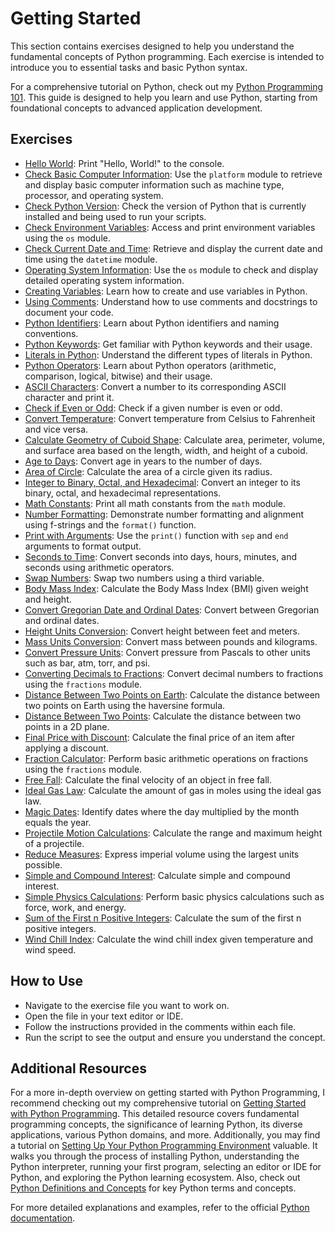# Getting Started

This section contains exercises designed to help you understand the fundamental concepts of Python programming. Each exercise is intended to introduce you to essential tasks and basic Python syntax.

For a comprehensive tutorial on Python, check out my [Python Programming 101](https://joj-macho.github.io/workspace/python). This guide is designed to help you learn and use Python, starting from foundational concepts to advanced application development.


## Exercises

- [Hello World](hello_world.py): Print "Hello, World!" to the console.
- [Check Basic Computer Information](check_basic_computer_info.py): Use the `platform` module to retrieve and display basic computer information such as machine type, processor, and operating system.
- [Check Python Version](check_python_version.py): Check the version of Python that is currently installed and being used to run your scripts.
- [Check Environment Variables](check_env_variables.py): Access and print environment variables using the `os` module.
- [Check Current Date and Time](check_date_time.py): Retrieve and display the current date and time using the `datetime` module.
- [Operating System Information](check_os_info.py): Use the `os` module to check and display detailed operating system information.
- [Creating Variables](creating_variables.py): Learn how to create and use variables in Python.
- [Using Comments](using_comments.py): Understand how to use comments and docstrings to document your code.
- [Python Identifiers](python_identifiers.py): Learn about Python identifiers and naming conventions.
- [Python Keywords](python_keywords.py): Get familiar with Python keywords and their usage.
- [Literals in Python](python_literals.py): Understand the different types of literals in Python.
- [Python Operators](python_operators.py): Learn about Python operators (arithmetic, comparison, logical, bitwise) and their usage.
- [ASCII Characters](ascii_char_of_number.py): Convert a number to its corresponding ASCII character and print it.
- [Check if Even or Odd](check_even_odd.py): Check if a given number is even or odd.
- [Convert Temperature](convert_temperature.py): Convert temperature from Celsius to Fahrenheit and vice versa.
- [Calculate Geometry of Cuboid Shape](calculate_geometry.py): Calculate area, perimeter, volume, and surface area based on the length, width, and height of a cuboid.
- [Age to Days](age_to_days.py): Convert age in years to the number of days.
- [Area of Circle](area_of_circle.py): Calculate the area of a circle given its radius.
- [Integer to Binary, Octal, and Hexadecimal](integer_to_bin_oct_hex.py): Convert an integer to its binary, octal, and hexadecimal representations.
- [Math Constants](math_constants.py): Print all math constants from the `math` module.
- [Number Formatting](number_formatting.py): Demonstrate number formatting and alignment using f-strings and the `format()` function.
- [Print with Arguments](print_with_arguments.py): Use the `print()` function with `sep` and `end` arguments to format output.
- [Seconds to Time](seconds_to_time.py): Convert seconds into days, hours, minutes, and seconds using arithmetic operators.
- [Swap Numbers](swap_numbers.py): Swap two numbers using a third variable.
- [Body Mass Index](body_mass_index.py): Calculate the Body Mass Index (BMI) given weight and height.
- [Convert Gregorian Date and Ordinal Dates](convert_gregorian_ordinal_dates.py): Convert between Gregorian and ordinal dates.
- [Height Units Conversion](convert_height.py): Convert height between feet and meters.
- [Mass Units Conversion](convert_mass.py): Convert mass between pounds and kilograms.
- [Convert Pressure Units](convert_pressure.py): Convert pressure from Pascals to other units such as bar, atm, torr, and psi.
- [Converting Decimals to Fractions](decimal_to_fraction.py): Convert decimal numbers to fractions using the `fractions` module.
- [Distance Between Two Points on Earth](distance_between_2_points_on_earth.py): Calculate the distance between two points on Earth using the haversine formula.
- [Distance Between Two Points](distance_between_points.py): Calculate the distance between two points in a 2D plane.
- [Final Price with Discount](final_price_with_discount.py): Calculate the final price of an item after applying a discount.
- [Fraction Calculator](fraction_calculator.py): Perform basic arithmetic operations on fractions using the `fractions` module.
- [Free Fall](free_fall_velocity.py): Calculate the final velocity of an object in free fall.
- [Ideal Gas Law](ideal_gas_law.py): Calculate the amount of gas in moles using the ideal gas law.
- [Magic Dates](magic_dates.py): Identify dates where the day multiplied by the month equals the year.
- [Projectile Motion Calculations](projectile_motion.py): Calculate the range and maximum height of a projectile.
- [Reduce Measures](reduce_measures.py): Express imperial volume using the largest units possible.
- [Simple and Compound Interest](simple_and_compound_interest.py): Calculate simple and compound interest.
- [Simple Physics Calculations](simple_physics_calculations.py): Perform basic physics calculations such as force, work, and energy.
- [Sum of the First n Positive Integers](sum_of_n_integers.py): Calculate the sum of the first n positive integers.
- [Wind Chill Index](wind_chill_index.py): Calculate the wind chill index given temperature and wind speed.


## How to Use

- Navigate to the exercise file you want to work on.
- Open the file in your text editor or IDE.
- Follow the instructions provided in the comments within each file.
- Run the script to see the output and ensure you understand the concept.


## Additional Resources

For a more in-depth overview on getting started with Python Programming, I recommend checking out my comprehensive tutorial on [Getting Started with Python Programming](https://joj-macho.github.io/workspace/python/getting-started). This detailed resource covers fundamental programming concepts, the significance of learning Python, its diverse applications, various Python domains, and more. Additionally, you may find a tutorial on [Setting Up Your Python Programming Environment](https://joj-macho.github.io/workspace/python/setting-up) valuable. It walks you through the process of installing Python, understanding the Python interpreter, running your first program, selecting an editor or IDE for Python, and exploring the Python learning ecosystem. Also, check out [Python Definitions and Concepts](https://joj-macho.github.io/workspace/python/definitions-and-concepts) for key Python terms and concepts.

For more detailed explanations and examples, refer to the official [Python documentation](https://docs.python.org/3/).